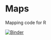 # Maps
Mapping code for R

[![Binder](https://mybinder.org/badge_logo.svg)](https://mybinder.org/v2/gh/ameliasnyder/Maps/master)
